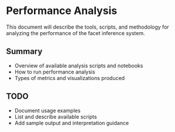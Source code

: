 # Performance Analysis

This document will describe the tools, scripts, and methodology for analyzing the performance of the facet inference system.

## Summary
- Overview of available analysis scripts and notebooks
- How to run performance analysis
- Types of metrics and visualizations produced

## TODO
- Document usage examples
- List and describe available scripts
- Add sample output and interpretation guidance 